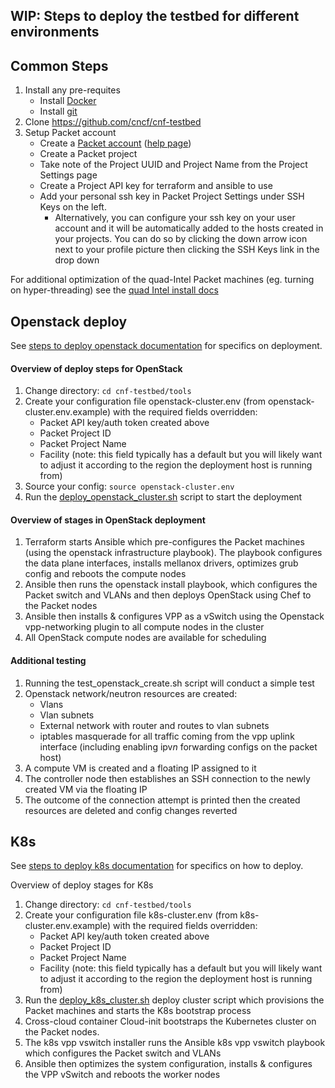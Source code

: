 WIP: Steps to deploy the testbed for different environments
---

## Common Steps

1. Install any pre-requites
   - Install [Docker](https://docs.docker.com/install/)
   - Install [git](https://help.github.com/articles/set-up-git/)
2. Clone https://github.com/cncf/cnf-testbed
3. Setup Packet account 
   - Create a [Packet account](https://www.packet.net/) ([help page](https://help.packet.net/article/13-portal#display--description))
   - Create a Packet project
   - Take note of the Project UUID and Project Name from the Project Settings page
   - Create a Project API key for terraform and ansible to use
   - Add your personal ssh key in Packet Project Settings under SSH Keys on the left. 
        - Alternatively, you can configure your ssh key on your user account and it will be automatically added to the hosts created in your projects. You can do so by clicking the down arrow icon next to your profile picture then clicking the SSH Keys link in the drop down

For additional optimization of the quad-Intel Packet machines (eg. turning on hyper-threading) see the [quad Intel install docs](docs/quad_intel_install.md)

## Openstack deploy

See [steps to deploy openstack documentation](openstack_deploy.md) for specifics on deployment.

#### Overview of deploy steps for OpenStack

1. Change directory: `cd cnf-testbed/tools`
1. Create your configuration file openstack-cluster.env (from openstack-cluster.env.example) with the required fields overridden:
    - Packet API key/auth token created above
    - Packet Project ID
    - Packet Project Name
    - Facility (note: this field typically has a default but you will likely want to adjust it according to the region the deployment host is running from)
1. Source your config: `source openstack-cluster.env`
1. Run the [deploy_openstack_cluster.sh](/tools/deploy_openstack_cluster.sh) script to start the deployment

#### Overview of stages in OpenStack deployment
1. Terraform starts Ansible which pre-configures the Packet machines (using the openstack infrastructure playbook). The playbook configures the data plane interfaces, installs mellanox drivers, optimizes grub config and reboots the compute nodes
1. Ansible then runs the openstack install playbook, which configures the  Packet switch and VLANs and then deploys OpenStack using Chef to the Packet nodes
1. Ansible then installs & configures VPP as a vSwitch using the Openstack vpp-networking plugin to all compute nodes in the cluster
1. All OpenStack compute nodes are available for scheduling

#### Additional testing
1. Running the test_openstack_create.sh script will conduct a simple test
1. Openstack network/neutron resources are created:
    - Vlans
    - Vlan subnets
    - External network with router and routes to vlan subnets
    - iptables masquerade for all traffic coming from the vpp uplink interface (including enabling ipv*n* forwarding configs on the packet host)
1. A compute VM is created and a floating IP assigned to it
1. The controller node then establishes an SSH connection to the newly created VM via the floating IP
1. The outcome of the connection attempt is printed then the created resources are deleted and config changes reverted


## K8s

See [steps to deploy k8s documentation](https://github.com/cncf/cnf-testbed/blob/master/docs/k8s_deploy.md) for specifics on how to deploy.


Overview of deploy stages for K8s

1. Change directory: `cd cnf-testbed/tools`
1. Create your configuration file k8s-cluster.env (from k8s-cluster.env.example) with the required fields overridden:
    - Packet API key/auth token created above
    - Packet Project ID
    - Packet Project Name
    - Facility (note: this field typically has a default but you will likely want to adjust it according to the region the deployment host is running from)
1. Run the [deploy_k8s_cluster.sh](/tools/deploy_k8s_cluster.sh) deploy cluster script which provisions the Packet machines and starts the K8s bootstrap process
1. Cross-cloud container Cloud-init bootstraps the Kubernetes cluster on the Packet nodes. 
1. The k8s vpp vswitch installer runs the Ansible k8s vpp vswitch playbook which configures the Packet switch and VLANs 
1. Ansible then optimizes the system configuration, installs & configures the VPP vSwitch and reboots the worker nodes

